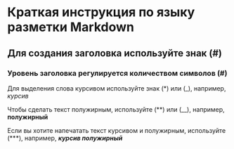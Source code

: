 # Краткая инструкция по языку разметки Markdown

## Для создания заголовка используйте знак (#)
### Уровень заголовка регулируется количеством символов (#)

Для выделения слова курсивом используйте знак (*) или (_), например, *курсив* 

Чтобы сделать текст полужирным, используйте (**) или (__), например, **полужирный**

Если вы хотите напечатать текст курсивом и полужирным, используйте (***), например, ***курсив полужирный***

